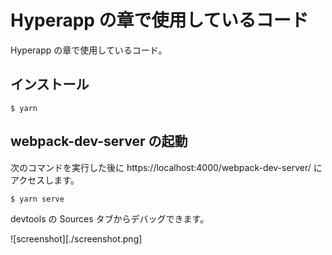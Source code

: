 # Hyperapp の章で使用しているコード

Hyperapp の章で使用しているコード。

## インストール

```
$ yarn
```

## webpack-dev-server の起動

次のコマンドを実行した後に https://localhost:4000/webpack-dev-server/ にアクセスします。

```
$ yarn serve
```

devtools の Sources タブからデバッグできます。

![screenshot][./screenshot.png]
